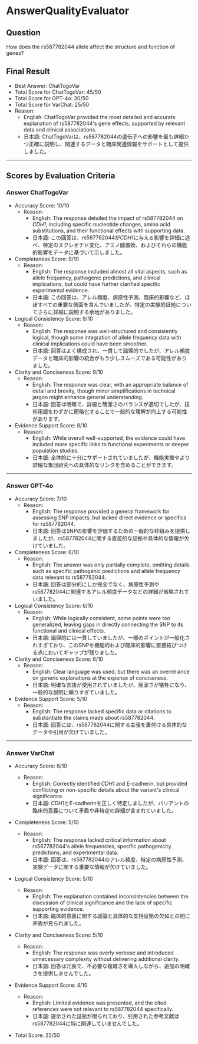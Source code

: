 # AnswerQualityEvaluator

## Question

How does the rs587782044 allele affect the structure and function of genes?

## Final Result

- Best Answer: ChatTogoVar
- Total Score for ChatTogoVar: 45/50
- Total Score for GPT-4o: 30/50
- Total Score for VarChat: 25/50
- Reason:
  - English: ChatTogoVar provided the most detailed and accurate explanation of rs587782044's gene effects, supported by relevant data and clinical associations.
  - 日本語: ChatTogoVarは、rs587782044の遺伝子への影響を最も詳細かつ正確に説明し、関連するデータと臨床関連情報をサポートとして提供しました。

---

## Scores by Evaluation Criteria

### Answer ChatTogoVar
- Accuracy Score: 10/10
  - Reason: 
    - English: The response detailed the impact of rs587782044 on *CDH1*, including specific nucleotide changes, amino acid substitutions, and their functional effects with supporting data.
    - 日本語: この回答は、rs587782044が*CDH1*に与える影響を詳細に述べ、特定のヌクレオチド変化、アミノ酸置換、およびそれらの機能的影響をデータに基づいて示しました。
- Completeness Score: 9/10
  - Reason: 
    - English: The response included almost all vital aspects, such as allele frequency, pathogenic predictions, and clinical implications, but could have further clarified specific experimental evidence.
    - 日本語: この回答は、アレル頻度、病原性予測、臨床的影響など、ほぼすべての重要な側面を含んでいましたが、特定の実験的証拠についてさらに詳細に説明する余地がありました。
- Logical Consistency Score: 9/10
  - Reason: 
    - English: The response was well-structured and consistently logical, though some integration of allele frequency data with clinical implications could have been smoother.
    - 日本語: 回答はよく構成され、一貫して論理的でしたが、アレル頻度データと臨床的影響の統合がもう少しスムーズである可能性がありました。
- Clarity and Conciseness Score: 9/10
  - Reason: 
    - English: The response was clear, with an appropriate balance of detail and brevity, though minor simplifications in technical jargon might enhance general understanding.
    - 日本語: 回答は明確で、詳細と簡潔さのバランスが適切でしたが、技術用語をわずかに簡略化することで一般的な理解が向上する可能性があります。
- Evidence Support Score: 8/10
  - Reason: 
    - English: While overall well-supported, the evidence could have included more specific links to functional experiments or deeper population studies.
    - 日本語: 全体的に十分にサポートされていましたが、機能実験やより詳細な集団研究への具体的なリンクを含めることができます。

---

### Answer GPT-4o
- Accuracy Score: 7/10
  - Reason: 
    - English: The response provided a general framework for assessing SNP impacts, but lacked direct evidence or specifics for rs587782044.
    - 日本語: 回答はSNPの影響を評価するための一般的な枠組みを提供しましたが、rs587782044に関する直接的な証拠や具体的な情報が欠けていました。
- Completeness Score: 6/10
  - Reason: 
    - English: The answer was only partially complete, omitting details such as specific pathogenic predictions and allele frequency data relevant to rs587782044.
    - 日本語: 回答は部分的にしか完全でなく、病原性予測やrs587782044に関連するアレル頻度データなどの詳細が省略されていました。
- Logical Consistency Score: 6/10
  - Reason: 
    - English: While logically consistent, some points were too generalized, leaving gaps in directly connecting the SNP to its functional and clinical effects.
    - 日本語: 論理的には一貫していましたが、一部のポイントが一般化されすぎており、このSNPを機能的および臨床的影響に直接結びつける点においてギャップが残りました。
- Clarity and Conciseness Score: 6/10
  - Reason: 
    - English: Clear language was used, but there was an overreliance on generic explanations at the expense of conciseness.
    - 日本語: 明確な言語が使用されていましたが、簡潔さが犠牲になり、一般的な説明に頼りすぎていました。
- Evidence Support Score: 5/10
  - Reason: 
    - English: The response lacked specific data or citations to substantiate the claims made about rs587782044.
    - 日本語: 回答には、rs587782044に関する主張を裏付ける具体的なデータや引用が欠けていました。

---

### Answer VarChat
- Accuracy Score: 6/10
  - Reason: 
    - English: Correctly identified *CDH1* and E-cadherin, but provided conflicting or non-specific details about the variant's clinical significance.
    - 日本語: *CDH1*とE-cadherinを正しく特定しましたが、バリアントの臨床的意義について矛盾や非特定の詳細が含まれていました。
- Completeness Score: 5/10
  - Reason: 
    - English: The response lacked critical information about rs587782044's allele frequencies, specific pathogenicity predictions, and experimental data.
    - 日本語: 回答は、rs587782044のアレル頻度、特定の病原性予測、実験データに関する重要な情報が欠けていました。
- Logical Consistency Score: 5/10
  - Reason: 
    - English: The explanation contained inconsistencies between the discussion of clinical significance and the lack of specific supporting evidence.
    - 日本語: 臨床的意義に関する議論と具体的な支持証拠の欠如との間に矛盾が見られました。
- Clarity and Conciseness Score: 5/10
  - Reason: 
    - English: The response was overly verbose and introduced unnecessary complexity without delivering additional clarity.
    - 日本語: 回答は冗長で、不必要な複雑さを導入しながら、追加の明確さを提供しませんでした。
- Evidence Support Score: 4/10
  - Reason: 
    - English: Limited evidence was presented, and the cited references were not relevant to rs587782044 specifically.
    - 日本語: 提示された証拠が限られており、引用された参考文献はrs587782044に特に関連していませんでした。

- Total Score: 25/50